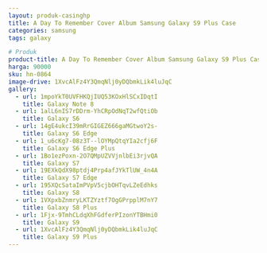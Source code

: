 ```yaml
---
layout: produk-casinghp
title: A Day To Remember Cover Album Samsung Galaxy S9 Plus Case
categories: samsung
tags: galaxy

# Produk
product-title: A Day To Remember Cover Album Samsung Galaxy S9 Plus Case
harga: 90000
sku: hn-0864
image-drive: 1XvcAlFz4Y3QmqNlj0yDQbmkLik4luJqC
gallery:
  - url: 1mpoYkT0UVFHKQjIUQ53KOxHlSCxIDqtI
    title: Galaxy Note 8
  - url: 1alL6nIS7rDDrm-YhCRpOdNqT2wfQtiOb
    title: Galaxy S6
  - url: 14gE4ukcI39mRrGIGEZ666gaMGtwoY2s-
    title: Galaxy S6 Edge
  - url: 1_u6cKg7-08z3T--lOYMpQtqYIa2cfj6F
    title: Galaxy S6 Edge Plus
  - url: 1Bo1ezPoxn-2O7QMpUZVVjnlbEi3rjvQA
    title: Galaxy S7
  - url: 19EXkQdX98ptdj4Prp4afJYkTlUW_4n4A
    title: Galaxy S7 Edge
  - url: 195XQcSataImPVpV5cjbOHTqvLZeEdhks
    title: Galaxy S8
  - url: 1VXpxbZnmryLKTZYztf7OgGPrpplM7nY7
    title: Galaxy S8 Plus
  - url: 1Fjx-9TmhCLdqXhFGdferPIzonYTBHmi0
    title: Galaxy S9
  - url: 1XvcAlFz4Y3QmqNlj0yDQbmkLik4luJqC
    title: Galaxy S9 Plus
---
```

